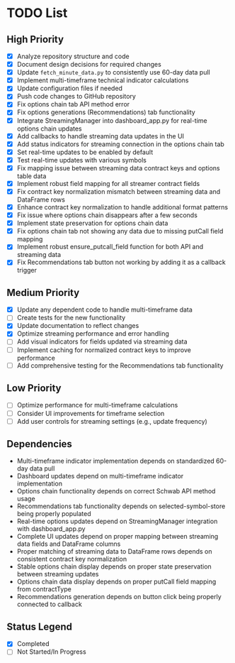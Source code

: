 # TODO List

## High Priority
- [x] Analyze repository structure and code
- [x] Document design decisions for required changes
- [x] Update `fetch_minute_data.py` to consistently use 60-day data pull
- [x] Implement multi-timeframe technical indicator calculations
- [x] Update configuration files if needed
- [x] Push code changes to GitHub repository
- [x] Fix options chain tab API method error
- [x] Fix options generations (Recommendations) tab functionality
- [x] Integrate StreamingManager into dashboard_app.py for real-time options chain updates
- [x] Add callbacks to handle streaming data updates in the UI
- [x] Add status indicators for streaming connection in the options chain tab
- [x] Set real-time updates to be enabled by default
- [x] Test real-time updates with various symbols
- [x] Fix mapping issue between streaming data contract keys and options table data
- [x] Implement robust field mapping for all streamer contract fields
- [x] Fix contract key normalization mismatch between streaming data and DataFrame rows
- [x] Enhance contract key normalization to handle additional format patterns
- [x] Fix issue where options chain disappears after a few seconds
- [x] Implement state preservation for options chain data
- [x] Fix options chain tab not showing any data due to missing putCall field mapping
- [x] Implement robust ensure_putcall_field function for both API and streaming data
- [x] Fix Recommendations tab button not working by adding it as a callback trigger

## Medium Priority
- [x] Update any dependent code to handle multi-timeframe data
- [ ] Create tests for the new functionality
- [x] Update documentation to reflect changes
- [x] Optimize streaming performance and error handling
- [ ] Add visual indicators for fields updated via streaming data
- [ ] Implement caching for normalized contract keys to improve performance
- [ ] Add comprehensive testing for the Recommendations tab functionality

## Low Priority
- [ ] Optimize performance for multi-timeframe calculations
- [ ] Consider UI improvements for timeframe selection
- [ ] Add user controls for streaming settings (e.g., update frequency)

## Dependencies
- Multi-timeframe indicator implementation depends on standardized 60-day data pull
- Dashboard updates depend on multi-timeframe indicator implementation
- Options chain functionality depends on correct Schwab API method usage
- Recommendations tab functionality depends on selected-symbol-store being properly populated
- Real-time options updates depend on StreamingManager integration with dashboard_app.py
- Complete UI updates depend on proper mapping between streaming data fields and DataFrame columns
- Proper matching of streaming data to DataFrame rows depends on consistent contract key normalization
- Stable options chain display depends on proper state preservation between streaming updates
- Options chain data display depends on proper putCall field mapping from contractType
- Recommendations generation depends on button click being properly connected to callback

## Status Legend
- [x] Completed
- [ ] Not Started/In Progress
